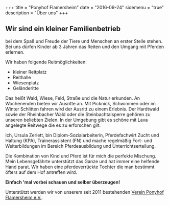 +++
title = "Ponyhof Flamersheim" 
date = "2016-09-24" 
sidemenu = "true" 
description = "Über uns"
+++

## Wir sind ein kleiner Familienbetrieb
bei dem Spaß und Freude der Tiere und Menschen an erster Stelle stehen. Bei uns dürfen Kinder ab 3 Jahren das Reiten und den Umgang mit Pferden erlernen.

Wir haben folgende Reitmöglichkeiten:

- kleiner Reitplatz
- Reithalle
- Wiesenplatz
- Geländeritte

Das heißt Wald, Wiese, Feld, Straße und die Natur erkunden. An Wochenenden bieten wir Ausritte an. Mit Picknick, Schwimmen oder im Winter Schlitten fahren wird der Ausritt zu einem Erlebnis. Der Hardtwald sowie der Rheinbacher Wald oder die Steinbachtalsperre gehören zu unseren beliebten Zielen. In der Umgebung gibt es schöne mit Lava angelegte Reitwege die es zu erforschen gilt.

Ich, Ursula Zerlett, bin Diplom-Sozialarbeiterin, Pferdefachwirt Zucht und Haltung (KPA), Trainerassistent (FN) und mache regelmäßig Fort- und Weiterbildungen im Bereich Pferdeausbildung und Unterrichtserteilung.

Die Kombination von Kind und Pferd ist für mich die perfekte Mischung. Mein Lebensgefährte unterstützt das Ganze und hat immer eine helfende Hand parat. Wir haben eine pferdeverrückte Tochter die man bestimmt öfters auf dem Hof antreffen wird.

**Einfach 'mal vorbei schauen und selber überzeugen!**

Unterstützt werden wir von unserem seit 2011 bestehenden [Verein Ponyhof Flamersheim e.V.](/verein).

